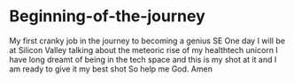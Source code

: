 # Beginning-of-the-journey
My first cranky job in the journey to becoming a genius SE
One day I will be at Silicon Valley talking about the meteoric rise of my healthtech unicorn
I have long dreamt of being in the tech space and this is my shot at it and I am ready to give it my best shot
So help me God. Amen
